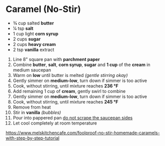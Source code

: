 # Caramel (No-Stir)

* 3⁄4 cup salted **butter**
* 1⁄4 tsp **salt**
* 1 cup light **corn syrup**
* 2 cups **sugar**
* 2 cups **heavy cream**
* 2 tsp **vanilla** extract

1. Line 8" square pan with **parchment paper**
1. Combine **butter**, **salt**, **corn syrup**, **sugar** and **1 cup** of the **cream** in medium saucepan
1. Warm on **low** until butter is melted *(gentle stirring okay)*
1. Gently simmer on **medium-low**, turn down if simmer is too active
1. Cook, without stirring, until mixture reaches **236 °F**
1. Add remaining 1 cup of **cream**, gently swirl to combine
1. Gently simmer on **medium-low**, turn down if simmer is too active
1. Cook, without stirring, until mixture reaches **245 °F**
1. Remove from heat
1. Stir in **vanilla** *(bubbles)*
1. Pour into pappered pan
   <span style="text-decoration: underline">
       do not scrape the saucepan sides
   </span>
1. Let cool completely at room temperature

<https://www.melskitchencafe.com/foolproof-no-stir-homemade-caramels-with-step-by-step-tutorial>
